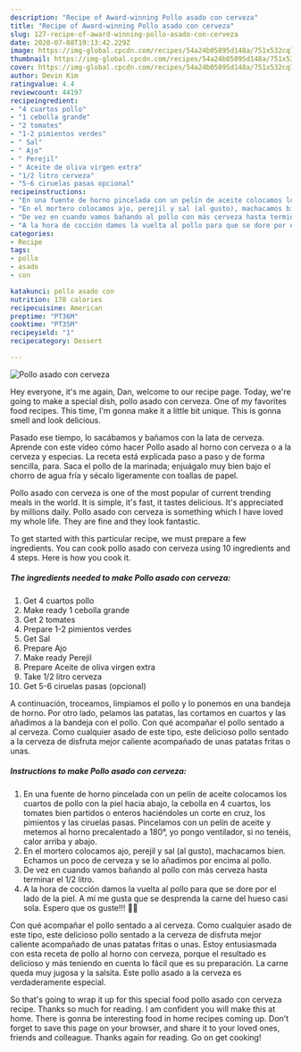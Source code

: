 ```yaml
---
description: "Recipe of Award-winning Pollo asado con cerveza"
title: "Recipe of Award-winning Pollo asado con cerveza"
slug: 127-recipe-of-award-winning-pollo-asado-con-cerveza
date: 2020-07-08T19:13:42.229Z
image: https://img-global.cpcdn.com/recipes/54a24b05895d148a/751x532cq70/pollo-asado-con-cerveza-foto-principal.jpg
thumbnail: https://img-global.cpcdn.com/recipes/54a24b05895d148a/751x532cq70/pollo-asado-con-cerveza-foto-principal.jpg
cover: https://img-global.cpcdn.com/recipes/54a24b05895d148a/751x532cq70/pollo-asado-con-cerveza-foto-principal.jpg
author: Devin Kim
ratingvalue: 4.4
reviewcount: 44197
recipeingredient:
- "4 cuartos pollo"
- "1 cebolla grande"
- "2 tomates"
- "1-2 pimientos verdes"
- " Sal"
- " Ajo"
- " Perejil"
- " Aceite de oliva virgen extra"
- "1/2 litro cerveza"
- "5-6 ciruelas pasas opcional"
recipeinstructions:
- "En una fuente de horno pincelada con un pelín de aceite colocamos los cuartos de pollo con la piel hacia abajo, la cebolla en 4 cuartos, los tomates bien partidos o enteros haciéndoles un corte en cruz, los pimientos y las ciruelas pasas. Pincelamos con un pelín de aceite y metemos al horno precalentado a 180°, yo pongo ventilador, si no tenéis, calor arriba y abajo."
- "En el mortero colocamos ajo, perejil y sal (al gusto), machacamos bien. Echamos un poco de cerveza y se lo añadimos por encima al pollo."
- "De vez en cuando vamos bañando al pollo con más cerveza hasta terminar el 1/2 litro."
- "A la hora de cocción damos la vuelta al pollo para que se dore por el lado de la piel. A mí me gusta que se desprenda la carne del hueso casi sola. Espero que os guste!!! 🍗🍺"
categories:
- Recipe
tags:
- pollo
- asado
- con

katakunci: pollo asado con 
nutrition: 178 calories
recipecuisine: American
preptime: "PT36M"
cooktime: "PT35M"
recipeyield: "1"
recipecategory: Dessert

---
```



![Pollo asado con cerveza](https://img-global.cpcdn.com/recipes/54a24b05895d148a/751x532cq70/pollo-asado-con-cerveza-foto-principal.jpg)

Hey everyone, it's me again, Dan, welcome to our recipe page. Today, we're going to make a special dish, pollo asado con cerveza. One of my favorites food recipes. This time, I'm gonna make it a little bit unique. This is gonna smell and look delicious.

Pasado ese tiempo, lo sacábamos y bañamos con la lata de cerveza. Aprende con este vídeo cómo hacer Pollo asado al horno con cerveza o a la cerveza y especias. La receta está explicada paso a paso y de forma sencilla, para. Saca el pollo de la marinada; enjuágalo muy bien bajo el chorro de agua fría y sécalo ligeramente con toallas de papel.

Pollo asado con cerveza is one of the most popular of current trending meals in the world. It is simple, it's fast, it tastes delicious. It's appreciated by millions daily. Pollo asado con cerveza is something which I have loved my whole life. They are fine and they look fantastic.


To get started with this particular recipe, we must prepare a few ingredients. You can cook pollo asado con cerveza using 10 ingredients and 4 steps. Here is how you cook it.

<!--inarticleads1-->

##### The ingredients needed to make Pollo asado con cerveza:

1. Get 4 cuartos pollo
1. Make ready 1 cebolla grande
1. Get 2 tomates
1. Prepare 1-2 pimientos verdes
1. Get  Sal
1. Prepare  Ajo
1. Make ready  Perejil
1. Prepare  Aceite de oliva virgen extra
1. Take 1/2 litro cerveza
1. Get 5-6 ciruelas pasas (opcional)


A continuación, troceamos, limpiamos el pollo y lo ponemos en una bandeja de horno. Por otro lado, pelamos las patatas, las cortamos en cuartos y las añadimos a la bandeja con el pollo. Con qué acompañar el pollo sentado a al cerveza. Como cualquier asado de este tipo, este delicioso pollo sentado a la cerveza de disfruta mejor caliente acompañado de unas patatas fritas o unas. 

<!--inarticleads2-->

##### Instructions to make Pollo asado con cerveza:

1. En una fuente de horno pincelada con un pelín de aceite colocamos los cuartos de pollo con la piel hacia abajo, la cebolla en 4 cuartos, los tomates bien partidos o enteros haciéndoles un corte en cruz, los pimientos y las ciruelas pasas. Pincelamos con un pelín de aceite y metemos al horno precalentado a 180°, yo pongo ventilador, si no tenéis, calor arriba y abajo.
1. En el mortero colocamos ajo, perejil y sal (al gusto), machacamos bien. Echamos un poco de cerveza y se lo añadimos por encima al pollo.
1. De vez en cuando vamos bañando al pollo con más cerveza hasta terminar el 1/2 litro.
1. A la hora de cocción damos la vuelta al pollo para que se dore por el lado de la piel. A mí me gusta que se desprenda la carne del hueso casi sola. Espero que os guste!!! 🍗🍺


Con qué acompañar el pollo sentado a al cerveza. Como cualquier asado de este tipo, este delicioso pollo sentado a la cerveza de disfruta mejor caliente acompañado de unas patatas fritas o unas. Estoy entusiasmada con esta receta de pollo al horno con cerveza, porque el resultado es delicioso y más teniendo en cuenta lo fácil que es su preparación. La carne queda muy jugosa y la salsita. Este pollo asado a la cerveza es verdaderamente especial. 

So that's going to wrap it up for this special food pollo asado con cerveza recipe. Thanks so much for reading. I am confident you will make this at home. There is gonna be interesting food in home recipes coming up. Don't forget to save this page on your browser, and share it to your loved ones, friends and colleague. Thanks again for reading. Go on get cooking!
